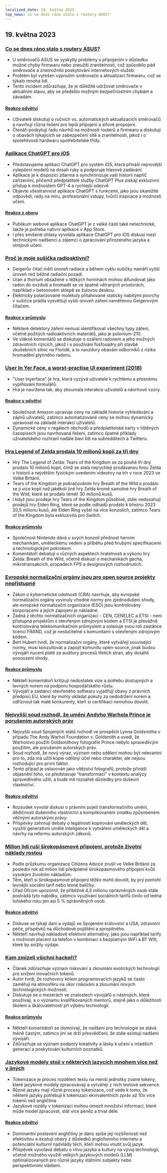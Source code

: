 ```yaml
---
localized_date: 19. května 2023
top_news: Co se dnes ráno stalo s routery ASUS?
---
```


## 19. května 2023

### [Co se dnes ráno stalo s routery ASUS?](https://www.downtowndougbrown.com/2023/05/what-happened-with-asus-routers-this-morning/)

- U směrovačů ASUS se vyskytly problémy s připojením v důsledku možné chyby firmwaru nebo zneužití zranitelnosti, což způsobilo pád směrovače a znemožnilo poskytování internetových služeb.
- Problém byl vyřešen vypnutím směrovače a aktualizací firmwaru, což se týkalo mnoha lidí.
- Tento incident zdůrazňuje, že je důležité udržovat směrovače v aktuálním stavu, aby se předešlo možným bezpečnostním chybám a závadám.

#### [Reakce odvětví](http://news.ycombinator.com/item?id=35983866)

- Uživatelé diskutují o ručních vs. automatických aktualizacích směrovačů a navrhují různá řešení pro lepší připojení a síťové propojení.
- Čtenáři poskytují řadu návrhů na možnosti routerů a firmwaru a diskutují o obavách týkajících se zabezpečení sítě a zranitelnosti, jakož i o spolehlivosti hardwaru spotřebitelské třídy.

### [Aplikace ChatGPT pro iOS](https://openai.com/blog/introducing-the-chatgpt-app-for-ios)

- Představujeme aplikaci ChatGPT pro systém iOS, která přináší nejnovější vylepšení modelů na dosah ruky a podporuje hlasové zadávání.
- Aplikace je k dispozici zdarma a synchronizuje vaši historii napříč zařízeními, přičemž předplatitelé služby ChatGPT Plus získají exkluzivní přístup k možnostem GPT-4 a rychlejší odezvě
- Objevte všestrannost aplikace ChatGPT s funkcemi, jako jsou okamžité odpovědi, rady na míru, profesionální vstupy, tvůrčí inspirace a možnosti učení.

#### [Reakce z oboru](http://news.ycombinator.com/item?id=35990552)

- Publikum webové aplikace ChatGPT je z velké části také netechnické, takže je potřeba nativní aplikace v App Store.
- I přes smíšené ohlasy vyvolala aplikace ChatGPT pro iOS diskusi mezi technickými nadšenci a zájemci o zpracování přirozeného jazyka a strojové učení.

### [Proč je moje sušička radioaktivní?](https://physics.stackexchange.com/questions/764460/why-is-my-dryer-radioactive)

- Geigerův čítač měří úroveň radiace a během cyklu sušičky naměří vyšší úroveň než běžné radiační pozadí.
- Uran a thorium obsažené v těžkých horninách mohou difundovat jako radon do ovzduší a hromadit se ve špatně větraných prostorách, například v betonovém sklepě se žulovou deskou.
- Elektricky polarizované molekuly přitahované staticky nabitými povrchy v sušičce prádla vysvětlují vyšší úroveň záření naměřenou Geigerovým čítačem.

#### [Reakce v průmyslu](http://news.ycombinator.com/item?id=35990858)

- Některé detektory záření nemusí identifikovat všechny typy záření, včetně požitých radioaktivních materiálů, jako je polonium-210.
- Ve vlákně komentářů se diskutuje o ozáření radonem a jeho možných zdravotních rizicích, jakož i o používání fosfosádry při stavbě zkušebních silnic na Floridě, a to navzdory obavám odborníků z rizika hromadění plynného radonu.

### [User In Yer Face, a worst-practise UI experiment (2018)](https://userinyerface.com/)

- "User Inyerface" je hra, která vyzývá uživatele k rychlému a přesnému vyplňování formulářů.
- Hra je navržena tak, aby zkoumala interakce uživatelů a návrhové vzory.

#### [Reakce v odvětví](http://news.ycombinator.com/item?id=35985240)

- Společnost Amazon upravuje ceny na základě historie vyhledávání a zájmů uživatelů, zatímco automatizované ceny se mohou dynamicky upravovat na základě interakcí uživatelů.
- Dynamické ceny v regálech obchodů a předplatitelské karty v tištěných časopisech jsou navrhovaná řešení, zatímco špatné příklady uživatelského rozhraní nadále baví lidi na subredditech a Twitteru.

### [Hra Legend of Zelda prodala 10 milionů kopií za tři dny](https://finance.yahoo.com/news/legend-zelda-game-sells-10-172603983.html)

- Hry The Legend of Zelda: Tears of the Kingdom se za pouhé tři dny prodalo 10 milionů kopií, čímž se stala nejrychleji prodávanou hrou Zelda v historii a největším fyzickým uvedením videohry na trh v roce 2023 ve Velké Británii.
- Tears of the Kingdom je pokračováním hry Breath of the Wild a prodalo se jí více kopií než jakékoli jiné hry Zelda kromě samotné hry Breath of the Wild, které se prodalo téměř 30 milionů kusů.
- I když jsou prodeje hry Tears of the Kingdom působivé, stále nedosahují prodejů hry Elden Ring, které se podle odhadů prodalo k březnu 2023 20,5 milionu kusů, ale Elden Ring vyšel na více konzolích, zatímco Tears of the Kingdom byla exkluzivita pro Switch.

#### [Reakce průmyslu](http://news.ycombinator.com/item?id=35986956)

- Společnost Nintendo dává u svých konzolí přednost herním mechanikám, uměleckému vedení a příběhu před hrubými specifikacemi a technologickým pokrokem.
- Komentátoři debatují o různých aspektech hratelnosti a výkonu hry Zelda: Breath of the Wild, včetně diskuzí o mechanikách gacha, mikrotransakcích, propadech FPS a designových rozhodnutích.

### [Evropské normalizační orgány jsou pro open source projekty nepřístupné](https://blog.opensource.org/another-issue-with-the-cyber-resilience-act-european-standards-bodies-are-inaccessible-to-open-source-projects/)

- Zákon o kybernetické odolnosti (CRA) navrhuje, aby evropské normalizační orgány vyvinuly vhodné normy pro zjednodušení shody, ale evropské normalizační organizace (ESO) jsou kontrolovány korporacemi a jejich zapojení je nákladné.
- Žádná z těchto normalizačních organizací - CEN, CENELEC a ETSI - není přístupná projektům s otevřeným zdrojovým kódem a ETSI je převážně kontrolována telekomunikačním průmyslem a oslavuje svou roli zastánce licencí FRAND, což je neslučitelné s komunitami s otevřeným zdrojovým kódem.
- Bert Hubert tvrdí, že normalizační orgány, které vytvářejí související normy, musí konzultovat a zapojit komunitu open-source, jinak budou vývojáři nuceni platit za auditory procesů třetích stran, aby dosáhli posouzení shody.

#### [Reakce průmyslu](http://news.ycombinator.com/item?id=35985590)

- Někteří komentátoři kritizují nedostatek vize a potřebu dostupných a levných norem na podporu hospodářského růstu.
- Vývojáři a zastánci otevřeného softwaru vyjadřují obavy z právních předpisů EU, které by mohly ukládat pokuty za nedodržení norem a odříznout tak malé konkurenty, kteří si certifikaci nemohou dovolit.

### [Nejvyšší soud rozhodl, že umění Andyho Warhola Prince je porušením autorských práv](https://petapixel.com/2023/05/18/supreme-court-rules-andy-warhols-prince-art-is-copyright-infringement/)

- Nejvyšší soud Spojených států rozhodl ve prospěch Lynna Goldsmitha v případu The Andy Warhol Foundation v. Goldsmith a uvedl, že Warholovo použití Goldsmithovy fotografie Prince nebylo spravedlivým použitím, ale porušením autorských práv.
- Soud rozhodl, že nový výraz, význam nebo sdělení mohou být relevantní pro to, zda má užití kopie odlišný účel nebo charakter, ale nejsou rozhodující pro první faktor.
- Tento případ je oslavován jako vítězství fotografů, protože přináší objasnění toho, co představuje "transformaci" v kontextu analýzy spravedlivého užití, a bude mít rozsáhlé důsledky pro duševní vlastnictví.

#### [Reakce odvětví](http://news.ycombinator.com/item?id=35991725)

- Rozsudek vyvolal diskusi o právním pojetí transformačního umění, dědičnosti duševního vlastnictví a komplikovaném zmatku způsobeném věčnými autorskými právy.
- Příspěvky zahrnují debaty o legálnosti kopírování uměleckých děl, využití generativní umělé inteligence k vytváření uměleckých děl a návrhy na reformu autorských zákonů.

### [Milion lidí ruší širokopásmové připojení, protože životní náklady rostou](https://www.bbc.com/news/technology-65622403)

- Podle průzkumu organizace Citizens Advice zrušil ve Velké Británii za poslední rok až milion lidí předplatné širokopásmového připojení kvůli vysokým životním nákladům.
- Těm, kteří si širokopásmové připojení těžko mohli dovolit, by prý pomohl levnější sociální tarif nebo levné balíčky.
- Úřad Ofcom upozornil, že přibližně 4,3 milionu oprávněných osob stále postrádá tyto nabídky, zatímco využívání sociálních tarifů činilo od ledna loňského roku jen asi 5 % oprávněných osob.

#### [Reakce odvětví](http://news.ycombinator.com/item?id=35984928)

- Diskuse se týkají daní a výdajů ve Spojeném království a USA, zdravotní péče, příspěvků na důchodové pojištění a spropitného.
- Někteří navrhují nákladově efektivní alternativy, jako jsou například tarify s možností placení za telefon v kombinaci s bezplatným WiFi a BT Wifi, které by snížily výdaje.

### [Kam zmizeli všichni hackeři?](https://morepablo.com/2023/05/where-have-all-the-hackers-gone.html)

- Článek zdůrazňuje význam riskování a zkoumání exotických technologií pro snížení inovačních tokenů.
- Autor tvrdí, že rozhovory kolem programovacích jazyků se často zaměřují na atmosféru na úkor riskování a zkoumání nových technologických možností.
- Diskutuje se o mezerách ve znalostech vývojářů o nástrojích, které používají, a o významu kvalifikovaných mentorů, stejně jako o důležitosti školení a škálovatelnosti při výběru technologií.

#### [Reakce průmyslu](http://news.ycombinator.com/item?id=35986270)

- Někteří komentátoři se domnívají, že nadšení pro technologie se stává méně častým, zatímco jiní se drží přesvědčení, že stále existují nadšení vývojáři.
- Zdůrazňuje se význam podpory kreativity a lásky k učení u mladších generací a poskytování kulturních poznatků.

### [Jazykové modely stojí v některých jazycích mnohem více než v jiných](https://blog.yenniejun.com/p/all-languages-are-not-created-tokenized)

- Tokenizace je proces rozdělení textu na menší jednotky zvané tokeny, které jazykové modely zpracovávají a vytvářejí z nich textové sekvence.
- Různé jazyky mají různé procesy tokenizace, což vede k tomu, že některé jazyky potřebují k tokenizaci ekvivalentních zpráv až 10x více tokenů než angličtina
- Jazykové rozdíly v tokenizaci mohou omezit množství informací, které může model zpracovat, stát více peněz a trvat déle.

#### [Reakce odvětví](http://news.ycombinator.com/item?id=35983707)

- Dominantní postavení angličtiny je dáno spíše její rozšířeností než efektivitou a existují obavy z důsledků anglofonního internetu a potenciální kulturní nadvlády těch, kteří mohou vnutit svůj jazyk.
- Příspěvek vyvolává debatu o vlivu jazyka a kultury na vývoj technologií, včetně možného využití velkých jazykových modelů (LLM) optimalizovaných pro různé jazyky státními subjekty nebo perspektivními vládami.
